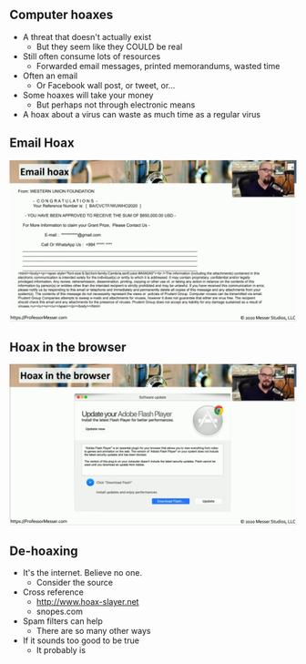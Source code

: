 ## Computer hoaxes
- A threat that doesn't actually exist
	- But they seem like they COULD be real
- Still often consume lots of resources
	- Forwarded email messages, printed memorandums, wasted time
- Often an email
	- Or Facebook wall post, or tweet, or...
- Some hoaxes will take your money
	- But perhaps not through electronic means
- A hoax about a virus can waste as much time as a regular virus

## Email Hoax
![](../Images/005%20-%20Hoaxes-1.png)

## Hoax in the browser
![](../Images/005%20-%20Hoaxes-2.png)

## De-hoaxing
- It's the internet. Believe no one.
	- Consider the source
- Cross reference
	- http://www.hoax-slayer.net
	- snopes.com
- Spam filters can help
	- There are so many other ways
- If it sounds too good to be true
	- It probably is
